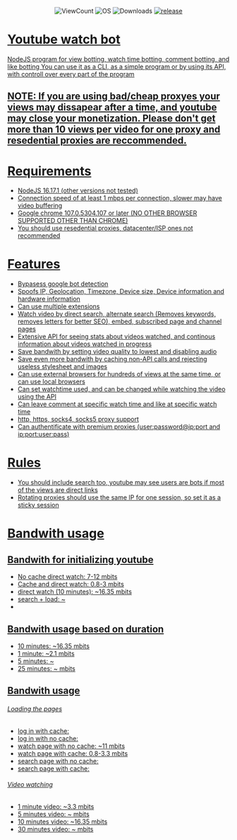 <p align="center">
    <img alt="ViewCount" src="https://komarev.com/ghpvc/?username=JijaProGamer&color=green">
    <img alt="OS" src="https://img.shields.io/badge/OS-Windows%20/%20Linux-success">
    <img alt="Downloads" src="https://img.shields.io/github/downloads/JijaProGamer/youtubeWatchBot/total.svg">
    <a href="https://github.com/JijaProGamer/youtubeWatchBot/releases/latest">
    <img alt="release" src="https://img.shields.io/github/v/release/JijaProGamer/youtubeWatchBot?color=success">
</p>

# Youtube watch bot

NodeJS program for view botting, watch time botting, comment botting, and like botting
You can use it as a CLI, as a simple program or by using its API, with controll over every part of the program

## NOTE: If you are using bad/cheap proxyes your views may dissapear after a time, and youtube may close your monetization. Please don't get more than 10 views per video for one proxy and resedential proxies are reccommended.

# Requirements

 * NodeJS 16.17.1 (other versions not tested)
 * Connection speed of at least 1 mbps per connection, slower may have video buffering
 * Google chrome 107.0.5304.107 or later (NO OTHER BROWSER SUPPORTED OTHER THAN CHROME)
 * You should use resedential proxies, datacenter/ISP ones not recommended

# Features

 * Bypasess google bot detection
 * Spoofs IP, Geolocation, Timezone, Device size, Device information and hardware information
 * Can use multiple extensions
 * Watch video by direct search, alternate search (Removes keywords, removes letters for better SEO), embed,  subscribed page and channel pages
 * Extensive API for seeing stats about videos watched, and continous information about videos watched in progress
 * Save bandwith by setting video quality to lowest and disabling audio
 * Save even more bandwith by caching non-API calls and rejecting useless stylesheet and images
 * Can use external browsers for hundreds of views at the same time, or can use local browsers
 * Can set watchtime used, and can be changed while watching the video using the API
 * Can leave comment at specific watch time and like at specific watch time
 * http, https, socks4, socks5 proxy support
 * Can authentificate with premium proxies (user:password@ip:port and ip:port:user:pass)

# Rules
 * You should include search too, youtube may see users are bots if most of the views are direct links
 * Rotating proxies should use the same IP for one session, so set it as a sticky session

# Bandwith usage
## Bandwith for initializing youtube
 * No cache direct watch: 7-12 mbits
 * Cache and direct watch: 0.8-3 mbits
 * direct watch (10 minutes): ~16.35 mbits
 * search + load: ~
 *

## Bandwith usage based on duration
 * 10 minutes: ~16.35 mbits
 * 1 minute: ~2.1 mbits
 * 5 minutes: ~
 * 25 minutes: ~ mbits

## Bandwith usage
 ###### Loading the pages
  - log in with cache:
  - log in with no cache:
  - watch page with no cache: ~11 mbits
  - watch page with cache: 0.8-3.3 mbits
  - search page with no cache:
  - search page with cache:
 ###### Video watching
  - 1 minute video: ~3.3 mbits
  - 5 minutes video: ~ mbits
  - 10 minutes video: ~16.35 mbits
  - 30 minutes video: ~ mbits